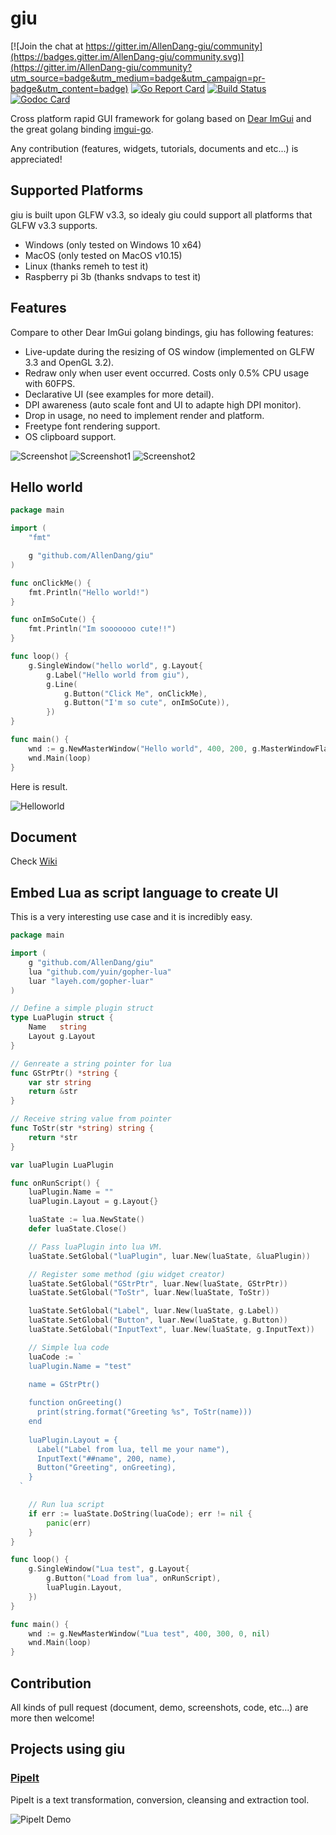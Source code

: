 # giu

[![Join the chat at https://gitter.im/AllenDang-giu/community](https://badges.gitter.im/AllenDang-giu/community.svg)](https://gitter.im/AllenDang-giu/community?utm_source=badge&utm_medium=badge&utm_campaign=pr-badge&utm_content=badge) [![Go Report Card](https://goreportcard.com/badge/github.com/AllenDang/giu)](https://goreportcard.com/report/github.com/AllenDang/giu) [![Build Status](https://travis-ci.org/AllenDang/giu.svg?branch=master)](https://travis-ci.org/AllenDang/giu) [![Godoc Card](https://camo.githubusercontent.com/fd3cd5d5f44237541b35fcfdcba2fd4466a60c12/68747470733a2f2f696d672e736869656c64732e696f2f62616467652f476f646f632d7265666572656e63652d626c75652e737667)](https://pkg.go.dev/github.com/AllenDang/giu?tab=doc)

Cross platform rapid GUI framework for golang based on [Dear ImGui](https://github.com/ocornut/imgui) and the great golang binding [imgui-go](https://github.com/inkyblackness/imgui-go).

Any contribution (features, widgets, tutorials, documents and etc...) is appreciated!

## Supported Platforms

giu is built upon GLFW v3.3, so idealy giu could support all platforms that GLFW v3.3 supports.

- Windows (only tested on Windows 10 x64)
- MacOS (only tested on MacOS v10.15)
- Linux (thanks remeh to test it)
- Raspberry pi 3b (thanks sndvaps to test it)

## Features

Compare to other Dear ImGui golang bindings, giu has following features:

- Live-update during the resizing of OS window (implemented on GLFW 3.3 and OpenGL 3.2).
- Redraw only when user event occurred. Costs only 0.5% CPU usage with 60FPS.
- Declarative UI (see examples for more detail).
- DPI awareness (auto scale font and UI to adapte high DPI monitor).
- Drop in usage, no need to implement render and platform.
- Freetype font rendering support.
- OS clipboard support.

![Screenshot](https://github.com/AllenDang/giu/raw/master/examples/imguidemo/screenshot.png)
![Screenshot1](https://github.com/AllenDang/giu/blob/master/screenshots/SqlPower.png)
![Screenshot2](https://github.com/AllenDang/giu/blob/master/screenshots/Chart.png)

## Hello world

```go
package main

import (
    "fmt"

    g "github.com/AllenDang/giu"
)

func onClickMe() {
    fmt.Println("Hello world!")
}

func onImSoCute() {
    fmt.Println("Im sooooooo cute!!")
}

func loop() {
    g.SingleWindow("hello world", g.Layout{
        g.Label("Hello world from giu"),
        g.Line(
            g.Button("Click Me", onClickMe),
            g.Button("I'm so cute", onImSoCute)),
        })
}

func main() {
    wnd := g.NewMasterWindow("Hello world", 400, 200, g.MasterWindowFlagsNotResizable, nil)
    wnd.Main(loop)
}
```

Here is result.

![Helloworld](https://github.com/AllenDang/giu/raw/master/examples/helloworld/helloworld.png)

## Document

Check [Wiki](https://github.com/AllenDang/giu/wiki)

## Embed Lua as script language to create UI

This is a very interesting use case and it is incredibly easy.

```go
package main

import (
	g "github.com/AllenDang/giu"
	lua "github.com/yuin/gopher-lua"
	luar "layeh.com/gopher-luar"
)

// Define a simple plugin struct
type LuaPlugin struct {
	Name   string
	Layout g.Layout
}

// Genreate a string pointer for lua
func GStrPtr() *string {
	var str string
	return &str
}

// Receive string value from pointer
func ToStr(str *string) string {
	return *str
}

var luaPlugin LuaPlugin

func onRunScript() {
	luaPlugin.Name = ""
	luaPlugin.Layout = g.Layout{}

	luaState := lua.NewState()
	defer luaState.Close()

	// Pass luaPlugin into lua VM.
	luaState.SetGlobal("luaPlugin", luar.New(luaState, &luaPlugin))

	// Register some method (giu widget creator)
	luaState.SetGlobal("GStrPtr", luar.New(luaState, GStrPtr))
	luaState.SetGlobal("ToStr", luar.New(luaState, ToStr))

	luaState.SetGlobal("Label", luar.New(luaState, g.Label))
	luaState.SetGlobal("Button", luar.New(luaState, g.Button))
	luaState.SetGlobal("InputText", luar.New(luaState, g.InputText))

	// Simple lua code
	luaCode := `
    luaPlugin.Name = "test"

    name = GStrPtr()
    
    function onGreeting()
	  print(string.format("Greeting %s", ToStr(name)))
    end
    
    luaPlugin.Layout = {
      Label("Label from lua, tell me your name"),
      InputText("##name", 200, name),
      Button("Greeting", onGreeting),
    }
  `

	// Run lua script
	if err := luaState.DoString(luaCode); err != nil {
		panic(err)
	}
}

func loop() {
	g.SingleWindow("Lua test", g.Layout{
		g.Button("Load from lua", onRunScript),
		luaPlugin.Layout,
	})
}

func main() {
	wnd := g.NewMasterWindow("Lua test", 400, 300, 0, nil)
	wnd.Main(loop)
}


```

## Contribution

All kinds of pull request (document, demo, screenshots, code, etc...) are more then welcome!

## Projects using giu

### [PipeIt](https://github.com/AllenDang/PipeIt)

PipeIt is a text transformation, conversion, cleansing and extraction tool.

![PipeIt Demo](https://github.com/AllenDang/PipeIt/raw/master/screenshot/findimageurl.gif)
